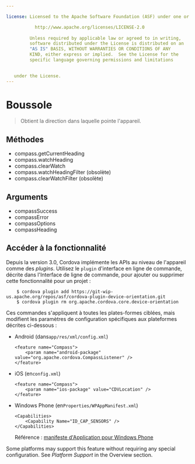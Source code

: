 ```yaml
---

license: Licensed to the Apache Software Foundation (ASF) under one or more contributor license agreements. See the NOTICE file distributed with this work for additional information regarding copyright ownership. The ASF licenses this file to you under the Apache License, Version 2.0 (the "License"); you may not use this file except in compliance with the License. You may obtain a copy of the License at

           http://www.apache.org/licenses/LICENSE-2.0
    
         Unless required by applicable law or agreed to in writing,
         software distributed under the License is distributed on an
         "AS IS" BASIS, WITHOUT WARRANTIES OR CONDITIONS OF ANY
         KIND, either express or implied.  See the License for the
         specific language governing permissions and limitations
    

   under the License.
---
```


# Boussole

> Obtient la direction dans laquelle pointe l'appareil.

## Méthodes

*   compass.getCurrentHeading
*   compass.watchHeading
*   compass.clearWatch
*   compass.watchHeadingFilter (obsolète)
*   compass.clearWatchFilter (obsolète)

## Arguments

*   compassSuccess
*   compassError
*   compassOptions
*   compassHeading

## Accéder à la fonctionnalité

Depuis la version 3.0, Cordova implémente les APIs au niveau de l'appareil comme des *plugins*. Utilisez le `plugin` d'interface en ligne de commande, décrite dans l'Interface de ligne de commande, pour ajouter ou supprimer cette fonctionnalité pour un projet :

        $ cordova plugin add https://git-wip-us.apache.org/repos/asf/cordova-plugin-device-orientation.git
        $ cordova plugin rm org.apache.cordova.core.device-orientation
    

Ces commandes s'appliquent à toutes les plates-formes ciblées, mais modifient les paramètres de configuration spécifiques aux plateformes décrites ci-dessous :

*   Android (dans`app/res/xml/config.xml`)
    
        <feature name="Compass">
            <param name="android-package" value="org.apache.cordova.CompassListener" />
        </feature>
        

*   iOS (en`config.xml`)
    
        <feature name="Compass">
            <param name="ios-package" value="CDVLocation" />
        </feature>
        

*   Windows Phone (en`Properties/WPAppManifest.xml`)
    
        <Capabilities>
            <Capability Name="ID_CAP_SENSORS" />
        </Capabilities>
        
    
    Référence : [manifeste d'Application pour Windows Phone][1]

 [1]: http://msdn.microsoft.com/en-us/library/ff769509%28v=vs.92%29.aspx

Some platforms may support this feature without requiring any special configuration. See *Platform Support* in the Overview section.